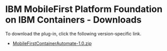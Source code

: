 
# IBM MobileFirst Platform Foundation on IBM Containers - Downloads

To download the plug-in, click the following version-specific link.
- [MobileFirstContainerAutomate-1.0.zip](https://raw.githubusercontent.com/UrbanCode/IBM-UCD-PLUGINS/main/files/MFPFC/MobileFirstContainerAutomate-1.0.zip)
